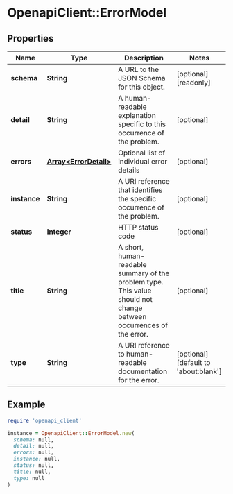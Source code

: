 # OpenapiClient::ErrorModel

## Properties

| Name | Type | Description | Notes |
| ---- | ---- | ----------- | ----- |
| **schema** | **String** | A URL to the JSON Schema for this object. | [optional][readonly] |
| **detail** | **String** | A human-readable explanation specific to this occurrence of the problem. | [optional] |
| **errors** | [**Array&lt;ErrorDetail&gt;**](ErrorDetail.md) | Optional list of individual error details | [optional] |
| **instance** | **String** | A URI reference that identifies the specific occurrence of the problem. | [optional] |
| **status** | **Integer** | HTTP status code | [optional] |
| **title** | **String** | A short, human-readable summary of the problem type. This value should not change between occurrences of the error. | [optional] |
| **type** | **String** | A URI reference to human-readable documentation for the error. | [optional][default to &#39;about:blank&#39;] |

## Example

```ruby
require 'openapi_client'

instance = OpenapiClient::ErrorModel.new(
  schema: null,
  detail: null,
  errors: null,
  instance: null,
  status: null,
  title: null,
  type: null
)
```

